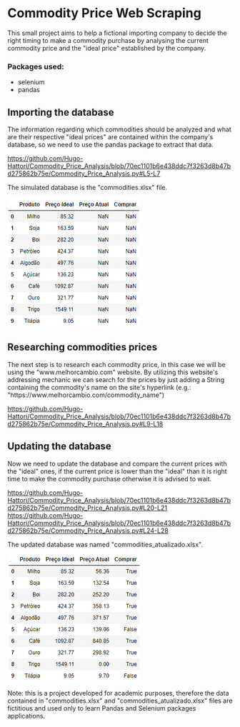 # Commodity Price Web Scraping
 <p>This small project aims to help a fictional importing company to decide the right 
timing to make a commodity purchase by analysing the current commodity price and the 
"ideal price" established by the company.</p>

### Packages used:
+ selenium
+ pandas

## Importing the database
<p>The information regarding which commodities should be analyzed and what are their 
respective "ideal prices" are contained within the company's database, so we need to
use the pandas package to extract that data.</p>

https://github.com/Hugo-Hattori/Commodity_Price_Analysis/blob/70ec1101b6e438ddc7f3263d8b47bd275862b75e/Commodity_Price_Analysis.py#L5-L7

<p>The simulated database is the "commodities.xlsx" file.</p>

![img.png](img.png)

## Researching commodities prices
<p>The next step is to research each commodity price, in this case we will be using the
"www.melhorcambio.com" website. By utilizing this website's addressing mechanic we can
search for the prices by just adding a String containing the commodity's name on the site's
hyperlink (e.g.: "https://www.melhorcambio.com/commodity_name")</p>

https://github.com/Hugo-Hattori/Commodity_Price_Analysis/blob/70ec1101b6e438ddc7f3263d8b47bd275862b75e/Commodity_Price_Analysis.py#L9-L18

## Updating the database
<p>Now we need to update the database and compare the current prices with the "ideal"
ones, if the current price is lower than the "ideal" than it is right time to make the
commodity purchase otherwise it is advised to wait.</p>

https://github.com/Hugo-Hattori/Commodity_Price_Analysis/blob/70ec1101b6e438ddc7f3263d8b47bd275862b75e/Commodity_Price_Analysis.py#L20-L21
https://github.com/Hugo-Hattori/Commodity_Price_Analysis/blob/70ec1101b6e438ddc7f3263d8b47bd275862b75e/Commodity_Price_Analysis.py#L24-L28

<p>The updated database was named "commodities_atualizado.xlsx".</p>

![img_1.png](img_1.png)

<p>Note: this is a project developed for academic purposes, therefore the
data contained in "commodities.xlsx" and "commodities_atualizado.xlsx" files are
fictitious and used only to learn Pandas and Selenium packages applications.</p>
